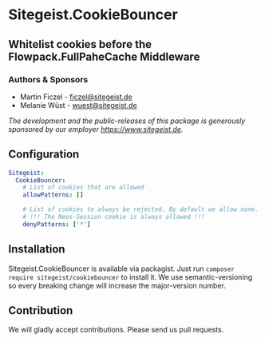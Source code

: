# Sitegeist.CookieBouncer 
## Whitelist cookies before the Flowpack.FullPaheCache Middleware

### Authors & Sponsors

* Martin Ficzel - ficzel@sitegeist.de
* Melanie Wüst - wuest@sitegeist.de

*The development and the public-releases of this package is generously sponsored by our employer https://www.sitegeist.de.*

## Configuration

```yaml
Sitegeist:
  CookieBouncer:
    # List of cookies that are allowed
    allowPatterns: []

    # List of cookies to always be rejected. By default we allow none.
    # !!! The Neos-Session cookie is always allowed !!! 
    denyPatterns: ['*']
```

## Installation

Sitegeist.CookieBouncer is available via packagist. Just run `composer require sitegeist/cookiebouncer` to install it. We use semantic-versioning so every breaking change will increase the major-version number.

## Contribution

We will gladly accept contributions. Please send us pull requests.
